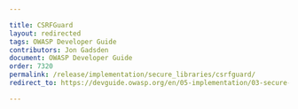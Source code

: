 ```yaml
---

title: CSRFGuard
layout: redirected
tags: OWASP Developer Guide
contributors: Jon Gadsden
document: OWASP Developer Guide
order: 7320
permalink: /release/implementation/secure_libraries/csrfguard/
redirect_to: https://devguide.owasp.org/en/05-implementation/03-secure-libraries/02-csrf-guard/

---
```

